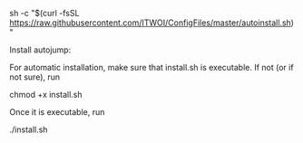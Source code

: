 sh -c "$(curl -fsSL https://raw.githubusercontent.com/ITWOI/ConfigFiles/master/autoinstall.sh)"

Install autojump:

For automatic installation, make sure that install.sh is executable. If not (or if not sure), run

chmod +x install.sh

Once it is executable, run

./install.sh
